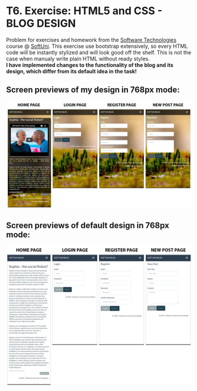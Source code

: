# T6. Exercise: HTML5 and CSS - BLOG DESIGN

Problem for exercises and homework from the [Software Technologies](https://github.com/OgnyanDD/Software-Technologies) course @ [SoftUni](https://softuni.bg/).
This exercise use bootstrap extensively, so every HTML code will be instantly stylized and will look good off the shelf. This is not the case when manualy write plain HTML without ready styles.
<br/>
**I have implemented changes to the functionality of the blog and its design, which differ from its default idea in the task!**
<br/>
## Screen previews of my design in 768px mode:
![My Design](https://github.com/OgnyanDD/Software-Technologies/blob/master/T6.%20HTML5%20AND%20CSS%20-%20BLOG%20DESIGN/resources/MyDesign.png)
<br/>
## Screen previews of default design in 768px mode:
![Default Design](https://github.com/OgnyanDD/Software-Technologies/blob/master/T6.%20HTML5%20AND%20CSS%20-%20BLOG%20DESIGN/resources/DefaultDesign.png)
